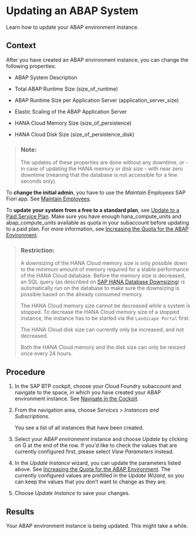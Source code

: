 <!-- loio7890ffa8a7274ac1852b37ede5b773d1 -->

<link rel="stylesheet" type="text/css" href="../css/sap-icons.css"/>

# Updating an ABAP System

Learn how to update your ABAP environment instance.



## Context

After you have created an ABAP environment instance, you can change the following properties:

-   ABAP System Description

-   Total ABAP Runtime Size \(size\_of\_runtime\)

-   ABAP Runtime Size per Application Server \(application\_server\_size\)

-   Elastic Scaling of the ABAP Application Server

-   HANA Cloud Memory Size \(size\_of\_persistence\)

-   HANA Cloud Disk Size \(size\_of\_persistence\_disk\)


> ### Note:  
> The updates of these properties are done without any downtime, or - in case of updating the HANA memory or disk size - with near zero downtime \(meaning that the database is not accessible for a few seconds only\).

To **change the initial admin**, you have to use the *Maintain Employees* SAP Fiori app. See [Maintain Employees](../50-administration-and-ops/maintain-employees-e882b0f.md).

To **update your system from a free to a standard plan**, see [Update to a Paid Service Plan](https://help.sap.com/docs/btp/sap-business-technology-platform/using-free-service-plans?version=Cloud#update-to-a-paid-service-plan). Make sure you have enough hana\_compute\_units and abap\_compute\_units available as quota in your subaccount before updating to a paid plan. For more information, see [Increasing the Quota for the ABAP Environment](increasing-the-quota-for-the-abap-environment-c40cb18.md).

> ### Restriction:  
> A downsizing of the HANA Cloud memory size is only possible down to the minimum amount of memory required for a stable performance of the HANA Cloud database. Before the memory size is decreased, an SQL query \(as described on [SAP HANA Database Downsizing](https://help.sap.com/docs/hana-cloud/sap-hana-cloud-administration-guide/sap-hana-database-downsizing)\) is automatically run on the database to make sure the downsizing is possible based on the already consumed memory.
> 
> The HANA Cloud memory size cannot be decreased while a system is stopped. To decrease the HANA Cloud memory size of a stopped instance, the instance has to be started via the `Landscape Portal` first.
> 
> The HANA Cloud disk size can currently only be increased, and not decreased.
> 
> Both the HANA Cloud memory and the disk size can only be resized once every 24 hours.



## Procedure

1.  In the SAP BTP cockpit, choose your Cloud Foundry subaccount and navigate to the space, in which you have created your ABAP environment instance. See [Navigate in the Cockpit](https://help.sap.com/products/BTP/65de2977205c403bbc107264b8eccf4b/0874895f1f78459f9517da55a11ffebd.html).

2.  From the navigation area, choose *Services* \> *Instances and Subscriptions*.

    You see a list of all instances that have been created.

3.  Select your *ABAP environment* instance and choose *Update* by clicking on <span class="SAP-icons-V5"></span> at the end of the row. If you'd like to check the values that are currently configured first, please select *View Parameters* instead.

4.  In the *Update Instance* wizard, you can update the parameters listed above. See [Increasing the Quota for the ABAP Environment](increasing-the-quota-for-the-abap-environment-c40cb18.md). The currently configured values are prefilled in the *Update Wizard*, so you can keep the values that you don’t want to change as they are.

5.  Choose *Update Instance* to save your changes.




<a name="loio7890ffa8a7274ac1852b37ede5b773d1__result_zgb_jqd_q4b"/>

## Results

Your ABAP environment instance is being updated. This might take a while.

